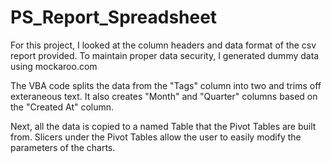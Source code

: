 # PS_Report_Spreadsheet

For this project, I looked at the column headers and data format of the csv report provided.  To maintain proper data security, I generated dummy data using mockaroo.com

The VBA code splits the data from the "Tags" column into two and trims off exteraneous text.  It also creates "Month" and "Quarter" columns based on the "Created At" column.

Next, all the data is copied to a named Table that the Pivot Tables are built from.  Slicers under the Pivot Tables allow the user to easily modify the parameters of the charts.